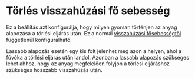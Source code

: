 # Törlés visszahúzási fő sebesség

Ez a beállítás azt konfigurálja, hogy milyen gyorsan történjen az anyag alapozása a törlési eljárás után. Ez a normál [visszahúzási fősebességtől](../travel/retraction_prime_speed.md) függetlenül konfigurálható.

Lassabb alapozás esetén egy kis folt jelenhet meg azon a helyen, ahol a fúvóka a törlési eljárás után landol. Azonban a lassabb alapozás szükséges lehet ahhoz, hogy az anyag megfelelően folyjon a törlési eljáráshoz szükséges hosszabb visszahúzás után.
